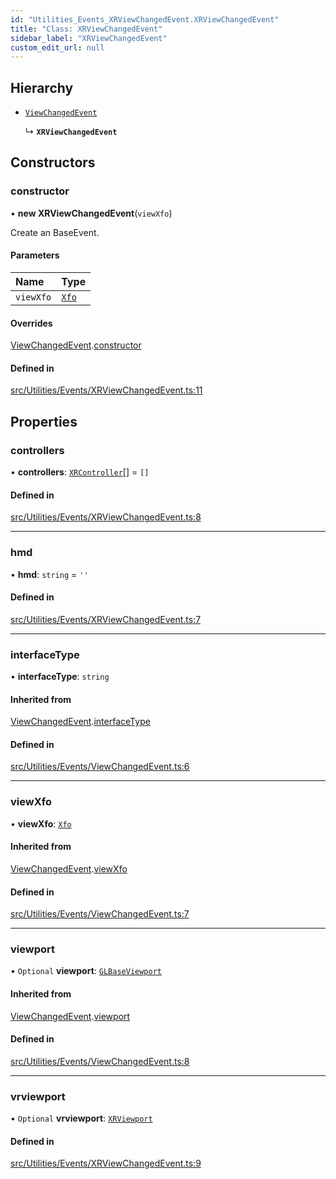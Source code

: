 ```yaml
---
id: "Utilities_Events_XRViewChangedEvent.XRViewChangedEvent"
title: "Class: XRViewChangedEvent"
sidebar_label: "XRViewChangedEvent"
custom_edit_url: null
---
```




## Hierarchy

- [`ViewChangedEvent`](Utilities_Events_ViewChangedEvent.ViewChangedEvent)

  ↳ **`XRViewChangedEvent`**

## Constructors

### constructor

• **new XRViewChangedEvent**(`viewXfo`)

Create an BaseEvent.

#### Parameters

| Name | Type |
| :------ | :------ |
| `viewXfo` | [`Xfo`](../../Math/Math_Xfo.Xfo) |

#### Overrides

[ViewChangedEvent](Utilities_Events_ViewChangedEvent.ViewChangedEvent).[constructor](Utilities_Events_ViewChangedEvent.ViewChangedEvent#constructor)

#### Defined in

[src/Utilities/Events/XRViewChangedEvent.ts:11](https://github.com/ZeaInc/zea-engine/blob/22cb841fb/src/Utilities/Events/XRViewChangedEvent.ts#L11)

## Properties

### controllers

• **controllers**: [`XRController`](../../Renderer/VR/Renderer_VR_XRController.XRController)[] = `[]`

#### Defined in

[src/Utilities/Events/XRViewChangedEvent.ts:8](https://github.com/ZeaInc/zea-engine/blob/22cb841fb/src/Utilities/Events/XRViewChangedEvent.ts#L8)

___

### hmd

• **hmd**: `string` = `''`

#### Defined in

[src/Utilities/Events/XRViewChangedEvent.ts:7](https://github.com/ZeaInc/zea-engine/blob/22cb841fb/src/Utilities/Events/XRViewChangedEvent.ts#L7)

___

### interfaceType

• **interfaceType**: `string`

#### Inherited from

[ViewChangedEvent](Utilities_Events_ViewChangedEvent.ViewChangedEvent).[interfaceType](Utilities_Events_ViewChangedEvent.ViewChangedEvent#interfacetype)

#### Defined in

[src/Utilities/Events/ViewChangedEvent.ts:6](https://github.com/ZeaInc/zea-engine/blob/22cb841fb/src/Utilities/Events/ViewChangedEvent.ts#L6)

___

### viewXfo

• **viewXfo**: [`Xfo`](../../Math/Math_Xfo.Xfo)

#### Inherited from

[ViewChangedEvent](Utilities_Events_ViewChangedEvent.ViewChangedEvent).[viewXfo](Utilities_Events_ViewChangedEvent.ViewChangedEvent#viewxfo)

#### Defined in

[src/Utilities/Events/ViewChangedEvent.ts:7](https://github.com/ZeaInc/zea-engine/blob/22cb841fb/src/Utilities/Events/ViewChangedEvent.ts#L7)

___

### viewport

• `Optional` **viewport**: [`GLBaseViewport`](../../Renderer/Renderer_GLBaseViewport.GLBaseViewport)

#### Inherited from

[ViewChangedEvent](Utilities_Events_ViewChangedEvent.ViewChangedEvent).[viewport](Utilities_Events_ViewChangedEvent.ViewChangedEvent#viewport)

#### Defined in

[src/Utilities/Events/ViewChangedEvent.ts:8](https://github.com/ZeaInc/zea-engine/blob/22cb841fb/src/Utilities/Events/ViewChangedEvent.ts#L8)

___

### vrviewport

• `Optional` **vrviewport**: [`XRViewport`](../../Renderer/VR/Renderer_VR_XRViewport.XRViewport)

#### Defined in

[src/Utilities/Events/XRViewChangedEvent.ts:9](https://github.com/ZeaInc/zea-engine/blob/22cb841fb/src/Utilities/Events/XRViewChangedEvent.ts#L9)

